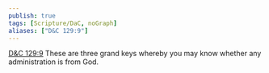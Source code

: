 ```yaml
---
publish: true
tags: [Scripture/DaC, noGraph]
aliases: ["D&C 129:9"]
---
```

[D&C 129:9](https://churchofjesuschrist.org/study/scriptures/dc-testament/dc/129?lang=eng&id=p9#p9) These are three grand keys whereby you may know whether any administration is from God.





